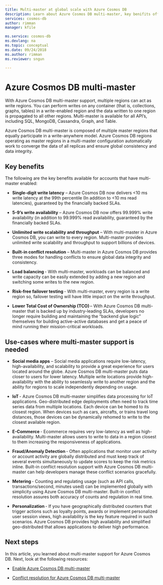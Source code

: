 ```yaml
---
title: Multi-master at global scale with Azure Cosmos DB 
description: Learn about Azure Cosmos DB multi-master, key benifits offered by multi-master and use cases where it is helpful.
services: cosmos-db
author: rimman
manager: kfile

ms.service: cosmos-db
ms.devlang: na
ms.topic: conceptual
ms.date: 09/24/2018
ms.author: rimman
ms.reviewer: sngun

---
```


# Azure Cosmos DB multi-master

With Azure Cosmos DB multi-master support, multiple regions can act as write regions. You can perform writes on any container (that is, collections, graphs, tables) in a write-enabled region and the data written to one region is propagated to all other regions. Multi-master is available for all API’s, including SQL, MongoDB, Cassandra, Graph, and Table.

Azure Cosmos DB multi-master is composed of multiple master regions that equally participate in a write-anywhere model. Azure Cosmos DB regions operating as master regions in a multi-master configuration automatically work to converge the data of all replicas and ensure global consistency and data integrity.

## Key benefits

The following are the key benefits available for accounts that have multi-master enabled:

* **Single-digit write latency** – Azure Cosmos DB now delivers <10 ms write latency at the 99th percentile (In addition to <10 ms read latencies), guaranteed by the financially backed SLAs.

* **5-9’s write availability** – Azure Cosmos DB now offers 99.999% write availability (in addition to 99.999% read availability, guaranteed by the financially backed SLAs.

* **Unlimited write scalability and throughput** –  With multi-master in Azure Cosmos DB, you can write to every region. Multi-master provides unlimited write scalability and throughput to support billions of devices.

* **Built-in conflict resolution** – Multi-master in Azure Cosmos DB provides three modes for handling conflicts to ensure global data integrity and consistency.


* **Load balancing** - With multi-master, workloads can be balanced and write capacity can be easily extended by adding a new region and switching some writes to the new region. 

* **Risk-free failover testing** - With multi-master, every region is a write region so, failover testing will have little impact on the write throughput. 

* **Lower Total Cost of Ownership (TCO)** – With Azure Cosmos DB multi-master that is backed up by industry-leading SLAs, developers no longer require building and maintaining the “backend glue logic” themselves for building active-active databases and get a peace of mind running their mission-critical workloads. 

## Use-cases where multi-master support is needed 

* **Social media apps** – Social media applications require low-latency, high-availability, and scalability to provide a great experience for users located around the globe. Azure Cosmos DB multi-master puts data closer to users for lower latency. Multiple write locations provide high-availability with the ability to seamlessly write to another region and the ability for regions to scale independently depending on usage. 

* **IoT** - Azure Cosmos DB multi-master simplifies data processing for IoT applications. Geo-distributed edge deployments often need to track time series data from multiple locations. Each device can be homed to its closest region. When devices such as cars, aircrafts, or trains travel long distances, those devices can be dynamically rehomed to write to the closest available region. 

* **E-Commerce** - Ecommerce requires very low-latency as well as high-availability. Multi-master allows users to write to data in a region closest to them increasing the responsiveness of applications. 

* **Fraud/Anomaly Detection** - Often applications that monitor user activity or account activity are globally distributed and must keep track of several events simultaneously to update scores to keep the risk metrics inline. Built-in conflict resolution support with Azure Cosmos DB multi-master can help developers manage these conflict scenarios gracefully. 

* **Metering** - Counting and regulating usage (such as API calls, transactions/second, minutes used) can be implemented globally with simplicity using Azure Cosmos DB multi-master. Built-in conflict resolution assures both accuracy of counts and regulation in real time. 

* **Personalization** - If you have geographically distributed counters that trigger actions such as loyalty points, awards or implement personalized user session views, high availability is the key feature required in such scenarios. Azure Cosmos DB provides high availability and simplified geo-distributed that allows applications to deliver high performance. 

## Next steps  

In this article, you learned about multi-master support for Azure Cosmos DB. Next, look at the following resources:

* [Enable Azure Cosmos DB multi-master](enable-multi-master.md) 

* [Conflict resolution for Azure Cosmos DB multi-master](multi-master-conflict-resolution.md) 

 
